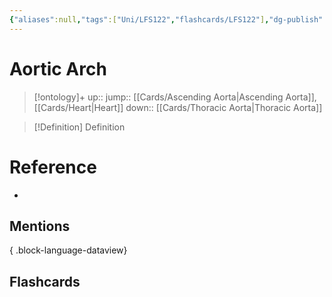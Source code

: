 ```yaml
---
{"aliases":null,"tags":["Uni/LFS122","flashcards/LFS122"],"dg-publish":true,"permalink":"/cards/aortic-arch/","dgPassFrontmatter":true}
---
```


# Aortic Arch

> [!ontology]+
> up:: 
> jump:: [[Cards/Ascending Aorta\|Ascending Aorta]], [[Cards/Heart\|Heart]]
> down:: [[Cards/Thoracic Aorta\|Thoracic Aorta]]

> [!Definition] Definition
> 

# Reference
- 

## Mentions

{ .block-language-dataview}

## Flashcards
